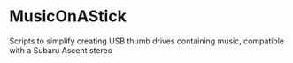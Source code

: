# MusicOnAStick
Scripts to simplify creating USB thumb drives containing music, compatible with a Subaru Ascent stereo
